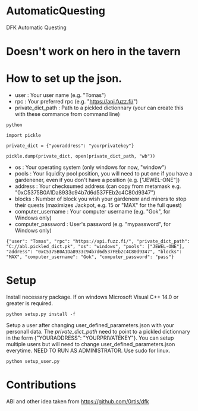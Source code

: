# AutomaticQuesting
DFK Automatic Questing 

# Doesn't work on hero in the tavern

# How to set up the json.
- user : Your user name (e.g. "Tomas")
- rpc : Your preferred rpc (e.g. "https://api.fuzz.fi/")
- private_dict_path : Path to a pickled dictionnary (your can create this with these commance from command line)

```python```

```import pickle```

```private_dict = {"youraddress": "yourprivatekey"}```

```pickle.dump(private_dict, open(private_dict_path, "wb"))```

- os : Your operating system (only windows for now, "window")
- pools : Your liquidity pool position, you will need to put one if you have a gardenener, even if you don't have a position (e.g. ["JEWEL-ONE"])
- address : Your checksumed address (can copy from metamask e.g. "0xC5375B0A1Da8933c94b7d6d537FEb2c4C80d9347")
- blocks : Number of block you wish your gardenenr and miners to stop their quests (maximizes Jackpot, e.g. 15 or "MAX" for the full quest)
- computer_username : Your computer username (e.g. "Gok", for Windows only)
- computer_password : User's password (e.g. "mypassword", for Windows only)

```{"user": "Tomas", "rpc": "https://api.fuzz.fi/", "private_dict_path": "C://abl.pickled_dict.pk", "os": "windows", "pools": ["JEWEL-ONE"], "address": "0xC5375B0A1Da8933c94b7d6d537FEb2c4C80d9347", "blocks": "MAX", "computer_username": "Gok", "computer_password": "pass"}```

# Setup
Install necessary package. If on windows Microsoft Visual C++ 14.0 or greater is required.

```python setup.py install -f```

Setup a user after changing user_defined_parameters.json with your personall data. The *private_dict_path* need to point to a pickled dictionnary in the form {"YOURADDRESS": "YOURPRIVATEKEY"}. You can setup multiple users but will need to change user_defined_parameters.json everytime. NEED TO RUN AS ADMINISTRATOR. Use sudo for linux.

```python setup_user.py```

# Contributions
ABI and other idea taken from https://github.com/0rtis/dfk
